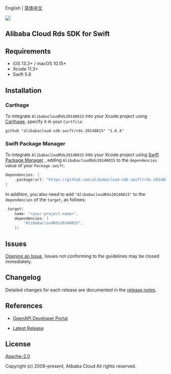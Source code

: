 English | [简体中文](README-CN.md)

![](https://aliyunsdk-pages.alicdn.com/icons/AlibabaCloud.svg)

## Alibaba Cloud Rds SDK for Swift

## Requirements

- iOS 13.3+ / macOS 10.15+
- Xcode 11.3+
- Swift 5.6

## Installation

### Carthage

To integrate `AlibabacloudRds20140815` into your Xcode project using [Carthage](https://github.com/Carthage/Carthage), specify it in your `Cartfile`:

```ogdl
github "alibabacloud-sdk-swift/rds-20140815" "1.6.4"
```

### Swift Package Manager

To integrate `AlibabacloudRds20140815` into your Xcode project using [Swift Package Manager](https://swift.org/package-manager/) , adding `AlibabacloudRds20140815` to the `dependencies` value of your `Package.swift`.

```swift
dependencies: [
    .package(url: "https://github.com/alibabacloud-sdk-swift/rds-20140815.git", from: "1.6.4")
]
```

In addition, you also need to add `"AlibabacloudRds20140815"` to the `dependencies` of the `target`, as follows:

```swift
.target(
    name: "<your-project-name>",
    dependencies: [
        "AlibabacloudRds20140815",
    ])
```

## Issues

[Opening an Issue](https://github.com/alibabacloud-sdk-swift/rds-20140815/issues/new), Issues not conforming to the guidelines may be closed immediately.

## Changelog

Detailed changes for each release are documented in the [release notes](./ChangeLog.txt).

## References

* [OpenAPI Developer Portal](https://next.api.alibabacloud.com/home)
- [Latest Release](https://github.com/alibabacloud-sdk-swift/rds-20140815)

## License

[Apache-2.0](http://www.apache.org/licenses/LICENSE-2.0)

Copyright (c) 2009-present, Alibaba Cloud All rights reserved.
